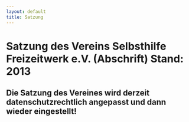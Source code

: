 ```yaml
---
layout: default
title: Satzung
---
```

# Satzung des Vereins Selbsthilfe Freizeitwerk e.V. (Abschrift) Stand: 2013

## Die Satzung des Vereines wird derzeit datenschutzrechtlich angepasst und dann wieder eingestellt!
    
    



    
        
